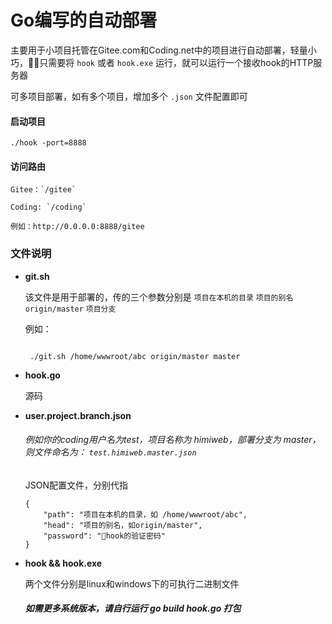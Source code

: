 # Go编写的自动部署

主要用于小项目托管在Gitee.com和Coding.net中的项目进行自动部署，轻量小巧，只需要将 `hook` 或者 `hook.exe` 运行，就可以运行一个接收hook的HTTP服务器

可多项目部署，如有多个项目，增加多个 `.json` 文件配置即可

#### 启动项目

    ./hook -port=8888

#### 访问路由

    Gitee：`/gitee`

    Coding: `/coding`

    例如：http://0.0.0.0:8888/gitee

### 文件说明

*  **git.sh**

    该文件是用于部署的，传的三个参数分别是 `项目在本机的目录` `项目的别名origin/master` `项目分支`

    例如：

    ```

     ./git.sh /home/wwwroot/abc origin/master master

    ```

*  **hook.go**

    源码


* **user.project.branch.json**

    ###### 例如你的coding用户名为test，项目名称为 himiweb，部署分支为 master， 则文件命名为： `test.himiweb.master.json`

    JSON配置文件，分别代指

    ```
    {
        "path": "项目在本机的目录，如 /home/wwwroot/abc",
        "head": "项目的别名，如origin/master",
        "password": "hook的验证密码"
    }
    ```

* **hook && hook.exe**

    两个文件分别是linux和windows下的可执行二进制文件
    ##### 如需更多系统版本，请自行运行 go build hook.go 打包
